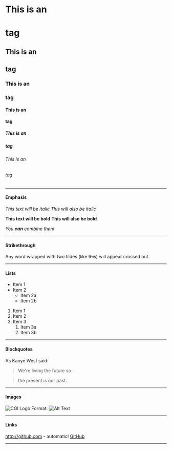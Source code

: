 # This is an <h1> tag
## This is an <h2> tag
### This is an <h3> tag
#### This is an <h4> tag
##### This is an <h5> tag
###### This is an <h6> tag

-------------------------------

#### Emphasis
*This text will be italic*
_This will also be italic_

**This text will be bold**
__This will also be bold__

_You **can** combine them_

----------------------

#### Strikethrough
Any word wrapped with two tildes (like ~~this~~) will appear crossed out.

-------------------------
#### Lists
* Item 1
* Item 2
   * Item 2a
   * Item 2b
  
1. Item 1
1. Item 2
1. Item 3
   1. Item 3a
   1. Item 3b 
   
-------------------------
#### Blockquotes  
As Kanye West said:

> We're living the future so

> the present is our past.

-------------------------

#### Images
![CGI Logo](http://geosciml.com/theme/img/logo-iugs.png)
Format: ![Alt Text](url)

----------------------------

#### Links
http://github.com - automatic!
[GitHub](http://github.com)

-------------------------
